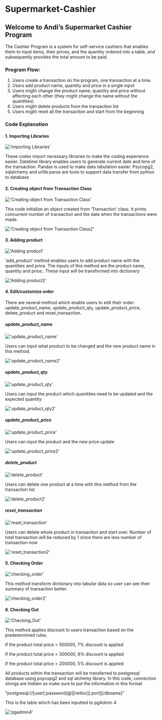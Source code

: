 # Supermarket-Cashier
## Welcome to Andi’s Supermarket Cashier Program
The Cashier Program is a system for self-service cashiers that enables them to input items, their prices, and the quantity ordered into a table, and subsequently provides the total amount to be paid.

### Program Flow:
1. Users create a transaction on the program, one transaction at a time.
2. Users add product name, quantity and price in a single input
3. Users might change the product name, quantity and price without affecting each other (they might change the name without the quantities)
4. Users might delete products from the transaction list
5. Users might reset all the transaction and start from the beginning

### Code Explanation
#### 1. Importing Libraries

!['Importing Libraries'](Docs/1.png)

These codes import necessary libraries to make the coding experience easier. Datetime library enables users to generate current date and time of the transaction. Pandas is used to make data tabulation easier. Psycopg2, sqlalchemy and urllib.parse are tools to support data transfer from python to database

#### 2. Creating object from Transaction Class

!['Creating object from Transaction Class'](Docs/2.png)

This code initialize an object created from ‘Transaction’ class. It prints concurrent number of transaction and the date when the transactions were made.

!['Creating object from Transaction Class2'](Docs/3.png)


#### 3. Adding product

!['Adding product'](Docs/4.png)

‘add_product’ method enables users to add product name with the quantities and price. The inputs of this method are the product name, quantity and price.. These input will be transformed into dictionary 

!['Adding product2'](Docs/5.png)

#### 4. Edit/customize order

There are several method which enable users to edit their order: update_product_name, update_product_qty, update_product_price, delete_product and reset_transaction.

##### update_product_name

!['update_product_name'](Docs/6.png)

Users can input what product to be changed and the new product name in this method. 

!['update_product_name2'](Docs/7.png)


##### update_product_qty

!['update_product_qty'](Docs/8.png)

Users can input the product which quanitites need to be updated and the expected quantity

!['update_product_qty2'](Docs/9.png)

##### update_product_price

!['update_product_price'](Docs/10.png)

Users can input the product and the new price update

!['update_product_price2'](Docs/11.png)

##### delete_product

!['delete_product'](Docs/12.png)

Users can delete one product at a time with this method from the transaction list

!['delete_product2'](Docs/13.png)

##### reset_transaction

!['reset_transaction'](Docs/14.png)

Users can delete whole product in transaction and start over. Number of total transaction will be reduced by 1 since there are less number of transaction now

!['reset_transaction2'](Docs/15.png)

#### 5. Checking Order

!['checking_order'](Docs/16.png)

This method transform dictionary into tabular data so user can see their summary of transaction better. 

!['checking_order2'](Docs/17.png)

#### 6. Checking Out

!['Checking_Out'](Docs/18.png)

This method applies discount to users transaction based on the predetermined rules. 

If the product total price > 500000, 7% discount is applied

If the product total price > 300000, 6% discount is applied

If the product total price > 200000, 5% discount is applied

All products within the transaction will be transferred to postgresql database using psycopg2 and sql alchemy library. In this code, connection strings are hidden so make sure to put the information in this format 

"postgresql://[user[:password]@][netloc][:port][/dbname]"

This is the table which has been inputted to pgAdmin 4

!['pgadmin4'](Docs/19.png)








